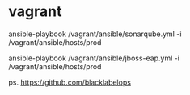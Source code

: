 # vagrant

ansible-playbook  /vagrant/ansible/sonarqube.yml -i /vagrant/ansible/hosts/prod


ansible-playbook  /vagrant/ansible/jboss-eap.yml -i /vagrant/ansible/hosts/prod

ps.
https://github.com/blacklabelops

